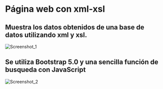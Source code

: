 
# Página web con xml-xsl
## Muestra los datos obtenidos de una base de datos utilizando xml y xsl.

![Screenshot_1](https://user-images.githubusercontent.com/76263360/165587011-e169c628-7dfc-48ca-a77f-30498b2e41a6.png)

## Se utiliza Bootstrap 5.0 y una sencilla función de busqueda con JavaScript

![Screenshot_2](https://user-images.githubusercontent.com/76263360/165587217-08ffdd47-b90a-4460-97a8-b494a21b5022.png)
